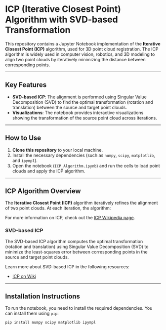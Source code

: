 # ICP (Iterative Closest Point) Algorithm with SVD-based Transformation

This repository contains a Jupyter Notebook implementation of the **Iterative Closest Point (ICP)** algorithm, used for 3D point cloud registration. The ICP algorithm is widely used in computer vision, robotics, and 3D modeling to align two point clouds by iteratively minimizing the distance between corresponding points.

---

## Key Features
- **SVD-based ICP**: The alignment is performed using Singular Value Decomposition (SVD) to find the optimal transformation (rotation and translation) between the source and target point clouds.
- **Visualizations**: The notebook provides interactive visualizations showing the transformation of the source point cloud across iterations.

---

## How to Use
1. **Clone this repository** to your local machine.
2. Install the necessary dependencies (such as `numpy`, `scipy`, `matplotlib`, and `ipympl`).
3. Open the notebook (`ICP_Algorithm.ipynb`) and run the cells to load point clouds and apply the ICP algorithm.

---

## ICP Algorithm Overview

The **Iterative Closest Point (ICP)** algorithm iteratively refines the alignment of two point clouds. At each iteration, the algorithm:

For more information on ICP, check out the [ICP Wikipedia page](https://en.wikipedia.org/wiki/Iterative_closest_point).

### SVD-based ICP
The SVD-based ICP algorithm computes the optimal transformation (rotation and translation) using Singular Value Decomposition (SVD) to minimize the least-squares error between corresponding points in the source and target point clouds.

Learn more about SVD-based ICP in the following resources:
- [ICP on Wiki](https://en.wikipedia.org/wiki/Iterative_closest_point)

---

## Installation Instructions

To run the notebook, you need to install the required dependencies. You can install them using `pip`:

```bash
pip install numpy scipy matplotlib ipympl

